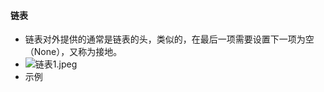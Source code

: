 #### 链表

- 链表对外提供的通常是链表的头，类似的，在最后一项需要设置下一项为空（None），又称为接地。
- ![链表1.jpeg](images%2F%E9%93%BE%E8%A1%A81.jpeg)
- 示例

``` rust

```